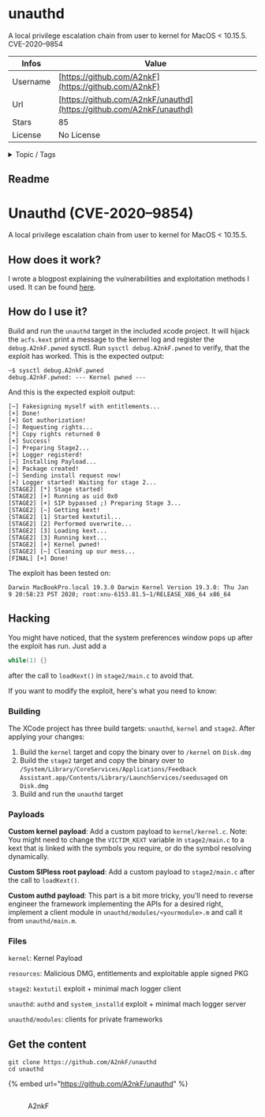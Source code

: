 # unauthd

A local privilege escalation chain from user to kernel for MacOS < 10.15.5. CVE-2020–9854

| Infos    | Value                                                              |
| -------- | -------------------------------------------------------------------|
| Username | [https://github.com/A2nkF](https://github.com/A2nkF) |
| Url      | [https://github.com/A2nkF/unauthd](https://github.com/A2nkF/unauthd)                                               |
| Stars    | 85                                                          |
| License  | No License                                                        |

<details>

<summary>Topic / Tags</summary>

* exploit* kernel-exploit* macos

</details>

## Readme

#  Unauthd (CVE-2020–9854)

A local privilege escalation chain from user to kernel for MacOS < 10.15.5. 

## How does it work? 

I wrote a blogpost explaining the vulnerabilities and exploitation methods I used. It can be found [here](https://objective-see.com/blog/blog_0x4D.html).

## How do I use it?

Build and run the `unauthd` target in the included xcode project. It will hijack the `acfs.kext` print a message to the kernel log and register the `debug.A2nkF.pwned` sysctl.
Run `sysctl debug.A2nkF.pwned` to verify, that the exploit has worked. 
This is the expected output:

```
~$ sysctl debug.A2nkF.pwned
debug.A2nkF.pwned: --- Kernel pwned ---
```

And this is the expected exploit output:
```
[~] Fakesigning myself with entitlements...
[+] Done!
[+] Got authorization!
[~] Requesting rights...
[*] Copy rights returned 0
[+] Success!
[~] Preparing Stage2...
[+] Logger registerd!
[~] Installing Payload...
[+] Package created!
[~] Sending install request now!
[+] Logger started! Waiting for stage 2... 
[STAGE2] [*] Stage started!
[STAGE2] [+] Running as uid 0x0
[STAGE2] [+] SIP bypassed ;) Preparing Stage 3...
[STAGE2] [~] Getting kext!
[STAGE2] [1] Started kextutil...
[STAGE2] [2] Performed overwrite...
[STAGE2] [3] Loading kext...
[STAGE2] [3] Running kext...
[STAGE2] [+] Kernel pwned!
[STAGE2] [~] Cleaning up our mess... 
[FINAL] [+] Done!
```

The exploit has been tested on:
```
Darwin MacBookPro.local 19.3.0 Darwin Kernel Version 19.3.0: Thu Jan  9 20:58:23 PST 2020; root:xnu-6153.81.5~1/RELEASE_X86_64 x86_64
```

## Hacking

You might have noticed, that the system preferences window pops up after the exploit has run. Just add a 
```c
while(1) {}
```
after the call to `loadKext()` in `stage2/main.c` to avoid that.

If you want to modify the exploit, here's what you need to know:

### Building

The XCode project has three build targets: `unauthd`, `kernel` and `stage2`.
After applying your changes:

1. Build the `kernel` target and copy the binary over to `/kernel` on `Disk.dmg`
2. Build the `stage2` target and copy the binary over to `/System/Library/CoreServices/Applications/Feedback Assistant.app/Contents/Library/LaunchServices/seedusaged` on `Disk.dmg`
3. Build and run the `unauthd` target

### Payloads

**Custom kernel payload**:
Add a custom payload to `kernel/kernel.c`. Note: You might need to change the  `VICTIM_KEXT` variable in `stage2/main.c` to a 
kext that is linked with the symbols you require, or do the symbol resolving dynamically.

**Custom SIPless root payload**: 
Add a custom payload to `stage2/main.c` after the call to `loadKext()`.

**Custom authd payload**:
This part is a bit more tricky, you'll need to reverse engineer the framework implementing the APIs for a desired right, implement a client module in `unauthd/modules/<yourmodule>.m` and call it from `unauthd/main.m`. 

### Files

`kernel`: Kernel Payload 

`resources`: Malicious DMG, entitlements and exploitable apple signed PKG

`stage2`: `kextutil` exploit + minimal mach logger client

`unauthd`: `authd` and `system_installd` exploit + minimal mach logger server

`unauthd/modules`: clients for private frameworks



## Get the content

```
git clone https://github.com/A2nkF/unauthd
cd unauthd
```

{% embed url="https://github.com/A2nkF/unauthd" %}

<figure><img src="https://avatars.githubusercontent.com/u/30269068?v=4" alt=""><figcaption><p>A2nkF</p></figcaption></figure>
